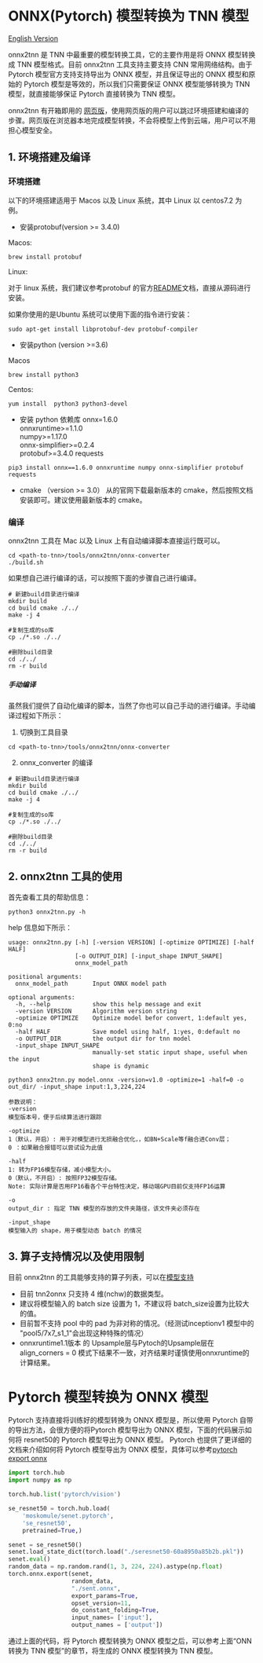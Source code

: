 # ONNX(Pytorch) 模型转换为 TNN 模型

[English Version](../../en/user/onnx2tnn_en.md)

onnx2tnn 是 TNN 中最重要的模型转换工具，它的主要作用是将 ONNX 模型转换成 TNN 模型格式。目前 onnx2tnn 工具支持主要支持 CNN 常用网络结构。由于 Pytorch 模型官方支持支持导出为 ONNX 模型，并且保证导出的 ONNX 模型和原始的 Pytorch 模型是等效的，所以我们只需要保证 ONNX 模型能够转换为 TNN 模型，就直接能够保证 Pytorch 直接转换为 TNN 模型。

onnx2tnn 有开箱即用的 [网页版](https://convertmodel.com/#outputFormat=tnn)，使用网页版的用户可以跳过环境搭建和编译的步骤。网页版在浏览器本地完成模型转换，不会将模型上传到云端，用户可以不用担心模型安全。

## 1. 环境搭建及编译
### 环境搭建
以下的环境搭建适用于 Macos 以及 Linux 系统，其中 Linux 以 centos7.2 为例。

- 安装protobuf(version >= 3.4.0)  

Macos:
```shell script
brew install protobuf
```

Linux:

对于 linux 系统，我们建议参考protobuf 的官方[README](https://github.com/protocolbuffers/protobuf/blob/master/src/README.md)文档，直接从源码进行安装。  

如果你使用的是Ubuntu 系统可以使用下面的指令进行安装：
```shell script
sudo apt-get install libprotobuf-dev protobuf-compiler
```



- 安装python (version >=3.6)  

Macos
```shell script
brew install python3
```
Centos:
```shell script
yum install  python3 python3-devel
```

- 安装 python 依赖库
onnx=1.6.0  
onnxruntime>=1.1.0   
numpy>=1.17.0  
onnx-simplifier>=0.2.4  
protobuf>=3.4.0
requests
```shell script
pip3 install onnx==1.6.0 onnxruntime numpy onnx-simplifier protobuf requests
```

- cmake （version >= 3.0）
从的官网下载最新版本的 cmake，然后按照文档安装即可。建议使用最新版本的 cmake。

### 编译
onnx2tnn 工具在 Mac 以及 Linux 上有自动编译脚本直接运行既可以。
 ```shell script
cd <path-to-tnn>/tools/onnx2tnn/onnx-converter
./build.sh 
 ```

如果想自己进行编译的话，可以按照下面的步骤自己进行编译。
```shell script
# 新建build目录进行编译
mkdir build
cd build cmake ./../
make -j 4

#复制生成的so库
cp ./*.so ./../

#删除build目录
cd ./../
rm -r build
```

##### 手动编译

虽然我们提供了自动化编译的脚本，当然了你也可以自己手动的进行编译。手动编译过程如下所示：

1. 切换到工具目录
```shell script
cd <path-to-tnn>/tools/onnx2tnn/onnx-converter
```

2. onnx_converter 的编译
```shell script
# 新建build目录进行编译
mkdir build
cd build cmake ./../
make -j 4

#复制生成的so库
cp ./*.so ./../

#删除build目录
cd ./../
rm -r build
```

## 2. onnx2tnn 工具的使用

首先查看工具的帮助信息：
```shell script
python3 onnx2tnn.py -h
```
help 信息如下所示：
```text
usage: onnx2tnn.py [-h] [-version VERSION] [-optimize OPTIMIZE] [-half HALF]
                   [-o OUTPUT_DIR] [-input_shape INPUT_SHAPE]
                   onnx_model_path

positional arguments:
  onnx_model_path       Input ONNX model path

optional arguments:
  -h, --help            show this help message and exit
  -version VERSION      Algorithm version string
  -optimize OPTIMIZE    Optimize model befor convert, 1:default yes, 0:no
  -half HALF            Save model using half, 1:yes, 0:default no
  -o OUTPUT_DIR         the output dir for tnn model
  -input_shape INPUT_SHAPE
                        manually-set static input shape, useful when the input
                        shape is dynamic
```


```shell script
python3 onnx2tnn.py model.onnx -version=v1.0 -optimize=1 -half=0 -o out_dir/ -input_shape input:1,3,224,224
```
```text
参数说明：
-version
模型版本号，便于后续算法进行跟踪

-optimize
1（默认，开启）: 用于对模型进行无损融合优化，，如BN+Scale等f融合进Conv层；
0 ：如果融合报错可以尝试设为此值

-half
1: 转为FP16模型存储，减小模型大小。
0（默认，不开启）: 按照FP32模型存储。
Note: 实际计算是否用FP16看各个平台特性决定，移动端GPU目前仅支持FP16运算

-o
output_dir : 指定 TNN 模型的存放的文件夹路径，该文件夹必须存在

-input_shape
模型输入的 shape，用于模型动态 batch 的情况
```


## 3. 算子支持情况以及使用限制
目前 onnx2tnn 的工具能够支持的算子列表，可以在[模型支持](support.md)
- 目前 tnn2onnx 只支持 4 维(nchw)的数据类型。
- 建议将模型输入的 batch size 设置为 1，不建议将 batch_size设置为比较大的值。
- 目前暂不支持 pool 中的 pad 为非对称的情况。（经测试inceptionv1 模型中的 "pool5/7x7\_s1\_1"会出现这种特殊的情况）
- onnxruntime1.1版本 的 Upsample层与Pytoch的Upsample层在 align_corners = 0 模式下结果不一致，对齐结果时谨慎使用onnxruntime的计算结果。

# Pytorch 模型转换为 ONNX 模型

Pytorch 支持直接将训练好的模型转换为 ONNX 模型是，所以使用 Pytorch 自带的导出方法，会很方便的将Pytorch 模型导出为 ONNX 模型，下面的代码展示如何将 resnet50的 Pytorch 模型导出为 ONNX 模型。
Pytorch 也提供了更详细的文档来介绍如何将 Pytorch 模型导出为 ONNX 模型，具体可以参考[pytorch export onnx](https://pytorch.org/tutorials/advanced/super_resolution_with_onnxruntime.html)

```python
import torch.hub
import numpy as np

torch.hub.list('pytorch/vision')

se_resnet50 = torch.hub.load(
    'moskomule/senet.pytorch',
    'se_resnet50',
    pretrained=True,)

senet = se_resnet50()
senet.load_state_dict(torch.load("./seresnet50-60a8950a85b2b.pkl"))
senet.eval()
random_data = np.random.rand(1, 3, 224, 224).astype(np.float)
torch.onnx.export(senet,
				  random_data,
				  "./sent.onnx",
				  export_params=True,
				  opset_version=11,
				  do_constant_folding=True,
				  input_names= ['input'],
				  output_names = ['output'])
```
通过上面的代码，将 Pytorch 模型转换为 ONNX 模型之后，可以参考上面“ONN转换为 TNN 模型”的章节，将生成的 ONNX 模型转换为 TNN 模型。
